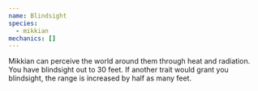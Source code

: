 ```yaml
---
name: Blindsight
species:
  - mikkian
mechanics: []
---
```

Mikkian can perceive the world around them through heat and radiation. You have blindsight out to 30 feet. If another trait would grant you blindsight, the range is increased by half as many feet.
